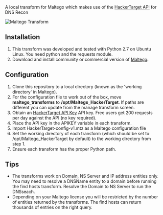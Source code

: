 A local transform for Maltego which makes use of the [HackerTarget API](https://hackertarget.com/ip-tools/) for DNS Recon

![Maltego Transform](https://hackertarget.com/images/maltego-hackertarget.gif)

Installation
------------
1. This transform was developed and tested with Python 2.7 on Ubuntu Linux. You need python and the requests module.
2. Download and install community or commercial version of [Maltego](https://www.paterva.com/web6/products/download.php).

Configuration
-------------
1. Clone this repository to a local directory (known as the 'working directory' in Maltego).
2. For the configuration file to work out of the box, move **maltego_transforms** to **/opt/Maltego_HackerTarget**. If paths are different you can update from the manage transform screen.
3. Obtain an [HackerTarget API Key](https://hackertarget.com/scan-membership/) API key. Free users get 200 requests per day against the API (no key required).
4. Place the API key in the APIKEY variable in each transform.
5. Import HackerTarget-config-v1.mtz as a Maltego configuration file
6. Set the working directory of each transform (which should be set to /opt/Maltego_HackerTarget by default) to the working directory from step 1.
7. Ensure each transform has the proper Python path.

Tips
----
- The transforms work on Domain, NS Server and IP address entities only. You may need to resolve a DNSName entity to a domain before running the find hosts transform. Resolve the Domain to NS Server to run the DNSseach.
- Depending on your Maltego license you will be restricted by the number of entities returned by the transforms. The find hosts can return thousands of entries on the right query. 
